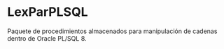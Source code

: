 # LexParPLSQL
Paquete de procedimientos almacenados para manipulación de cadenas dentro de Oracle PL/SQL 8. 
